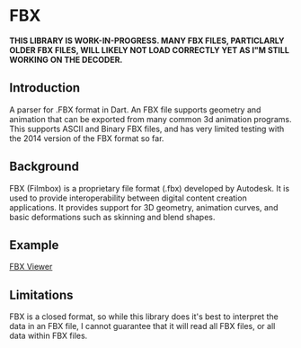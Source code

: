 # FBX #

**THIS LIBRARY IS WORK-IN-PROGRESS. MANY FBX FILES, PARTICLARLY OLDER FBX FILES, WILL LIKELY NOT LOAD CORRECTLY YET AS I"M STILL WORKING ON THE DECODER.**

## Introduction ##

A parser for .FBX format in Dart.  An FBX file supports geometry and animation
that can be exported from many common 3d animation programs.  This supports ASCII and Binary FBX files, and has very limited testing with the 2014 version of the FBX format so far.

## Background ##

FBX (Filmbox) is a proprietary file format (.fbx) developed by Autodesk. 
It is used to provide interoperability between digital content creation 
applications. It provides support for 3D geometry, animation curves, and basic deformations such as skinning and blend shapes.

## Example ##

[FBX Viewer](http://brendan-duncan.github.io/dart_fbx/fbx_viewer.html)

## Limitations ##

FBX is a closed format, so while this library does it's best to interpret the
data in an FBX file, I cannot guarantee that it will read all FBX files, or
all data within FBX files.

